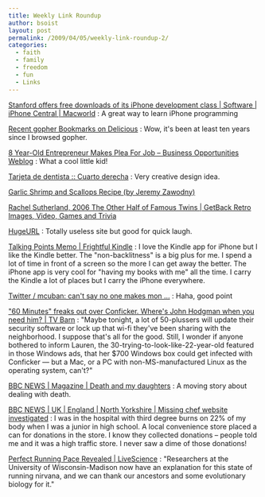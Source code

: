 ```yaml
---
title: Weekly Link Roundup
author: bsoist
layout: post
permalink: /2009/04/05/weekly-link-roundup-2/
categories:
  - faith
  - family
  - freedom
  - fun
  - Links
---
```

<a href="http://www.macworld.com/article/139839/stanford_itunesu.htmls" tags="iphone,programming,cs">Stanford offers free downloads of its iPhone development class | Software | iPhone Central | Macworld</a>
:   A great way to learn iPhone programming 

<a href="http://delicious.com/tag/gopher" tags="internet,gopher">Recent gopher Bookmarks on Delicious</a>
:   Wow, it's been at least ten years since I browsed gopher. 

<a href="http://www.business-opportunities.biz/2009/03/30/8-year-old-entrepreneur-makes-plea-for-job/" tags="business,entrepreneur">8 Year-Old Entrepreneur Makes Plea For Job &#8211; Business Opportunities Weblog</a>
:   What a cool little kid! 

<a href="http://www.cuartoderecha.com/2328/" tags="design,businesscards">Tarjeta de dentista :: Cuarto derecha</a>
:   Very creative design idea. 

<a href="http://jeremy.zawodny.com/blog/archives/011042.html" tags="">Garlic Shrimp and Scallops Recipe (by Jeremy Zawodny)</a></dd> 

<a href="http://www.getback.com/gallery/the-other-half-of-famous-twins/2986770/1" tags="">Rachel Sutherland, 2006 The Other Half of Famous Twins | GetBack Retro Images, Video, Games and Trivia</a></dd> 

<a href="http://hugeurl.com/" tags="humor,fun,geek,tools,funny,url">HugeURL</a>
:   Totally useless site but good for quick laugh. 

<a href="http://www.talkingpointsmemo.com/archives/2009/03/until_quite_recently_id_seen.php" tags="iphone,print,kindle">Talking Points Memo | Frightful Kindle</a>
:   I love the Kindle app for iPhone but I like the Kindle better. The "non-backlitness" is a big plus for me. I spend a lot of time in front of a screen so the more I can get away the better. The iPhone app is very cool for "having my books with me" all the time. I carry the Kindle a lot of places but I carry the iPhone everywhere. 

<a href="http://twitter.com/mcuban/status/1413954596" tags="twitter,funny,nba">Twitter / mcuban: can't say no one makes mon &#8230;</a>
:   Haha, good point 

<a href="http://blogs.kansascity.com/tvbarn/2009/03/60-minutes-freaks-out-over-conficker-wheres-john-hodgman-when-you-need-him.html" tags="windows,mac,linux,virus,conflicker,cbs">"60 Minutes" freaks out over Conficker. Where's John Hodgman when you need him? | TV Barn</a>
:   "Maybe tonight, a lot of 50-plussers will update their security software or lock up that wi-fi they've been sharing with the neighborhood. I suppose that's all for the good. Still, I wonder if anyone bothered to inform Lauren, the 30-trying-to-look-like-22-year-old featured in those Windows ads, that her $700 Windows box could get infected with Conficker &#8212; but a Mac, or a PC with non-MS-manufactured Linux as the operating system, can't?" 

<a href="http://newsvote.bbc.co.uk/mpapps/pagetools/print/news.bbc.co.uk/go/rss/-/1/hi/magazine/7971904.stm" tags="cancer,death,comfort">BBC NEWS | Magazine | Death and my daughters</a>
:   A moving story about dealing with death. 

<a href="http://newsvote.bbc.co.uk/mpapps/pagetools/print/news.bbc.co.uk/go/rss/-/2/hi/uk_news/england/north_yorkshire/7972165.stm" tags="giving,fraud">BBC NEWS | UK | England | North Yorkshire | Missing chef website investigated</a>
:   I was in the hospital with third degree burns on 22% of my body when I was a junior in high school. A local convenience store placed a can for donations in the store. I know they collected donations &#8211; people told me and it was a high traffic store. I never saw a dime of those donations! 

<a href="http://www.livescience.com/health/090328-running-perfect-pace.html" tags="science">Perfect Running Pace Revealed | LiveScience</a>
:   "Researchers at the University of Wisconsin-Madison now have an explanation for this state of running nirvana, and we can thank our ancestors and some evolutionary biology for it." </dl>
